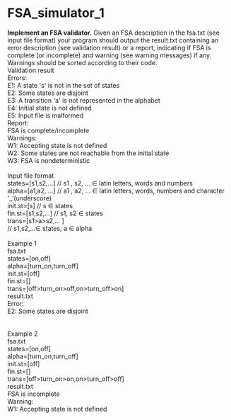 # FSA_simulator_1
<b>Implement an FSA validator.</b> 
Given an FSA description in the fsa.txt (see input file format) your program should output the result.txt containing an error description (see validation result) or a report, indicating if FSA is complete (or incomplete) and warning (see warning messages) if any. Warnings should be sorted according to their code. <br>
Validation result<br>
Errors:<br>
E1: A state 's' is not in the set of states<br>
E2: Some states are disjoint<br>
E3: A transition 'a' is not represented in the alphabet<br>
E4: Initial state is not defined<br>
E5: Input file is malformed<br>
Report:<br>
FSA is complete/incomplete<br>
Warnings:<br>
W1: Accepting state is not defined<br>
W2: Some states are not reachable from the initial state<br>
W3: FSA is nondeterministic<br><br>
Input file format<br>
states=[s1,s2,...]	  // s1 , s2, ... ∈ latin letters, words and numbers<br>
alpha=[a1,a2, ...]	  // a1 , a2, ... ∈ latin letters, words, numbers and character '_’(underscore)<br>
init.st=[s]	  // s ∈ states<br>
fin.st=[s1,s2,...]	  // s1, s2 ∈ states<br>
trans=[s1>a>s2,... ]<br>
  // s1,s2,...∈ states; a ∈ alpha<br><br>
Example 1<br>
fsa.txt<br>
states=[on,off]<br>
alpha=[turn_on,turn_off]    <br>
init.st=[off]<br>
fin.st=[]<br>
trans=[off>turn_on>off,on>turn_off>on]<br>
result.txt<br>
Error:<br>
E2: Some states are disjoint<br>
<br><br>
Example 2<br>
fsa.txt<br>
states=[on,off]<br>
alpha=[turn_on,turn_off]   <br> 
init.st=[off]<br>
fin.st=[]<br>
trans=[off>turn_on>on,on>turn_off>off]<br>
result.txt<br>
FSA is incomplete<br>
Warning:<br>
W1: Accepting state is not defined<br>
